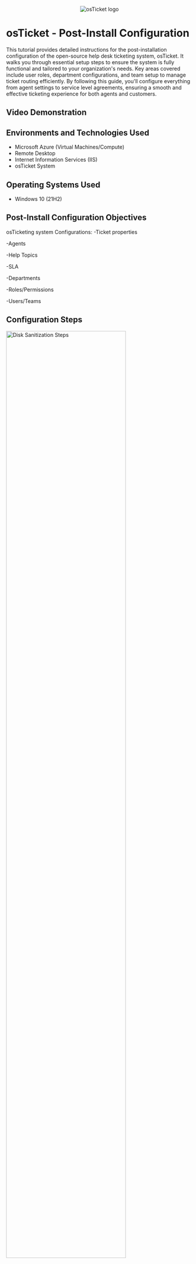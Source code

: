 <p align="center">
<img src="https://i.imgur.com/Clzj7Xs.png" alt="osTicket logo"/>
</p>

<h1>osTicket - Post-Install Configuration</h1>
This tutorial provides detailed instructions for the post-installation configuration of the open-source help desk ticketing system, osTicket. It walks you through essential setup steps to ensure the system is fully functional and tailored to your organization's needs. Key areas covered include user roles, department configurations, and team setup to manage ticket routing efficiently. By following this guide, you'll configure everything from agent settings to service level agreements, ensuring a smooth and effective ticketing experience for both agents and customers.<br />


<h2>Video Demonstration</h2>



<h2>Environments and Technologies Used</h2>

- Microsoft Azure (Virtual Machines/Compute)
- Remote Desktop
- Internet Information Services (IIS)
- osTicket System

<h2>Operating Systems Used </h2>

- Windows 10</b> (21H2)

<h2>Post-Install Configuration Objectives</h2>

osTicketing system Configurations:
-Ticket properties

-Agents

-Help Topics

-SLA

-Departments

-Roles/Permissions

-Users/Teams

<h2>Configuration Steps</h2>

<p>
<img src="https://i.imgur.com/DJmEXEB.png" height="80%" width="80%" alt="Disk Sanitization Steps"/>
</p>
<p>
Admin/Analyst Login Page:
http://localhost/osTicket/scp/login.php

End Users osTicket URL:
http://localhost/osTicket 

  
Part 1: Configuration of Roles, Departments, and Teams

Configure roles to group permissions (Admin Panel -> Agents -> Roles). Example: "Supreme Admin."

Departments: Set up departments for ticket visibility and assignment (Admin Panel -> Agents -> Departments). Example: "SysAdmins."

Teams: Create teams by grouping agents from different departments (Admin Panel -> Agents -> Teams). Example: "Online Banking.
</p>
<br />

<p>
<img src="https://i.imgur.com/DJmEXEB.png" height="80%" width="80%" alt="Disk Sanitization Steps"/>
</p>
<p>
Part 2: Ticket Creation, Agents, and Users

Allow anyone to create tickets: Disable unregistered users from creating tickets (Admin Panel -> Settings -> User Settings). Enable registration and login for ticket creation.

Configure Agents: Add agents and assign them to departments (Admin Panel -> Agents -> Add New). Example: "Jane" (Dept: SysAdmins), "John" (Dept: Support).

Configure Users: Add customers (Agent Panel -> Users -> Add New). Example: "Karen," "Ken."
</p>
<br />

<p>
<img src="https://i.imgur.com/DJmEXEB.png" height="80%" width="80%" alt="Disk Sanitization Steps"/>
</p>
<p>
Part 3: SLA Configuration and Help Topics

Configure SLA: Set up service level agreements with specific grace periods and schedules (Admin Panel -> Manage -> SLA). Example:

Sev-A (Grace Period: 1 hour, Schedule: 24/7)

Sev-B (Grace Period: 4 hours, Schedule: 24/7)

Sev-C (Grace Period: 8 hours, Business Hours)

Configure Help Topics: Define ticket categories for users to choose from when creating a ticket (Admin Panel -> Manage -> Help Topics). Example:

Business Critical Outage

Personal Computer Issues

Equipment Request

Password Reset

Other

This setup helps define your team structure, user roles, SLA response times, and the categories available for users when submitting support tickets.
</p>
<br />
